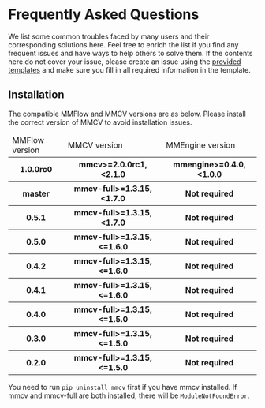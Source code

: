 # Frequently Asked Questions

We list some common troubles faced by many users and their corresponding solutions here. Feel free to enrich the list if you find any frequent issues and have ways to help others to solve them. If the contents here do not cover your issue, please create an issue using the [provided templates](https://github.com/open-mmlab/mmflow/blob/master/.github/ISSUE_TEMPLATE/error-report.md/) and make sure you fill in all required
information in the template.

## Installation

The compatible MMFlow and MMCV versions are as below. Please install the correct version of MMCV to avoid installation issues.

<table>
    <thead>
        <tr>
            <td>MMFlow version</td>
            <td>MMCV version</td>
            <td>MMEngine version</td>
        </tr>
    </thead>
    <tbody>
        <tr>
            <th>1.0.0rc0</th>
            <th>mmcv>=2.0.0rc1, <2.1.0</th>
            <th>mmengine>=0.4.0, <1.0.0</th>
        </tr>
    </tbody>
    <tbody>
        <tr>
            <th>master</th>
            <th>mmcv-full>=1.3.15, <1.7.0</th>
            <th> Not required </th>
        </tr>
    </tbody>
    <tbody>
        <tr>
            <th>0.5.1</th>
            <th>mmcv-full>=1.3.15, <1.7.0</th>
            <th> Not required </th>
        </tr>
    </tbody>
    <tbody>
        <tr>
            <th>0.5.0</th>
            <th>mmcv-full>=1.3.15, <=1.6.0</th>
            <th> Not required </th>
        </tr>
    </tbody>
    <tbody>
        <tr>
            <th>0.4.2</th>
            <th>mmcv-full>=1.3.15, <=1.6.0</th>
            <th> Not required </th>
        </tr>
    </tbody>
    <tbody>
        <tr>
            <th>0.4.1</th>
            <th>mmcv-full>=1.3.15, <=1.6.0</th>
            <th> Not required </th>
        </tr>
    </tbody>
    <tbody>
        <tr>
            <th>0.4.0</th>
            <th>mmcv-full>=1.3.15, <=1.5.0</th>
            <th> Not required </th>
        </tr>
    </tbody>
    <tbody>
        <tr>
            <th>0.3.0</th>
            <th>mmcv-full>=1.3.15, <=1.5.0</th>
            <th> Not required </th>
        </tr>
    </tbody>
    <tbody>
        <tr>
            <th>0.2.0</th>
            <th>mmcv-full>=1.3.15, <=1.5.0</th>
            <th> Not required </th>
        </tr>
    </tbody>
</table>

You need to run `pip uninstall mmcv` first if you have mmcv installed. If mmcv and mmcv-full are both installed, there will be `ModuleNotFoundError`.
